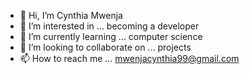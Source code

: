 - 👋 Hi, I’m Cynthia Mwenja
- 👀 I’m interested in ... becoming a developer
- 🌱 I’m currently learning ... computer science
- 💞️ I’m looking to collaborate on ... projects
- 📫 How to reach me ... mwenjacynthia99@gmail.com

<!---
wanjirumwenja/wanjirumwenja is a ✨ special ✨ repository because its `README.md` (this file) appears on your GitHub profile.
You can click the Preview link to take a look at your changes.
--->

